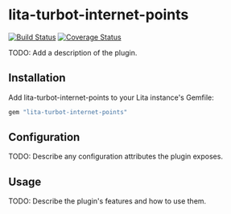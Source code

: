 # lita-turbot-internet-points

[![Build Status](https://travis-ci.org/suncoast-devs/lita-turbot-internet-points.png?branch=master)](https://travis-ci.org/suncoast-devs/lita-turbot-internet-points)
[![Coverage Status](https://coveralls.io/repos/suncoast-devs/lita-turbot-internet-points/badge.png)](https://coveralls.io/r/suncoast-devs/lita-turbot-internet-points)

TODO: Add a description of the plugin.

## Installation

Add lita-turbot-internet-points to your Lita instance's Gemfile:

``` ruby
gem "lita-turbot-internet-points"
```

## Configuration

TODO: Describe any configuration attributes the plugin exposes.

## Usage

TODO: Describe the plugin's features and how to use them.
